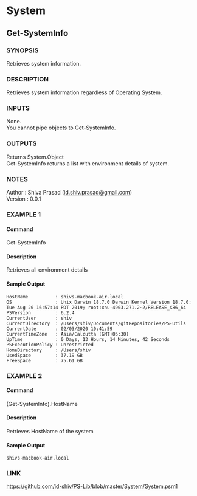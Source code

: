 # System

## Get-SystemInfo

### SYNOPSIS

Retrieves system information.

### DESCRIPTION

Retrieves system information regardless of Operating System.

### INPUTS

None.  
You cannot pipe objects to Get-SystemInfo.

### OUTPUTS

Returns System.Object  
Get-SystemInfo returns a list with environment details of system.

### NOTES

Author     : Shiva Prasad (id.shiv.prasad@gmail.com)  
Version    : 0.0.1

### EXAMPLE 1

#### Command

Get-SystemInfo

#### Description

Retrieves all environment details

#### Sample Output

    HostName          : shivs-macbook-air.local
    OS                : Unix Darwin 18.7.0 Darwin Kernel Version 18.7.0: Tue Aug 20 16:57:14 PDT 2019; root:xnu-4903.271.2~2/RELEASE_X86_64
    PSVersion         : 6.2.4
    CurrentUser       : shiv
    CurrentDirectory  : /Users/shiv/Documents/gitRepositories/PS-Utils
    CurrentDate       : 02/03/2020 10:41:59
    CurrentTimeZone   : Asia/Calcutta (GMT+05:30)
    UpTime            : 0 Days, 13 Hours, 14 Minutes, 42 Seconds
    PSExecutionPolicy : Unrestricted
    HomeDirectory     : /Users/shiv
    UsedSpace         : 37.19 GB
    FreeSpace         : 75.61 GB

### EXAMPLE 2

#### Command

(Get-SystemInfo).HostName

#### Description

Retrieves HostName of the system

#### Sample Output

    shivs-macbook-air.local

### LINK

https://github.com/id-shiv/PS-Lib/blob/master/System/System.psm1
